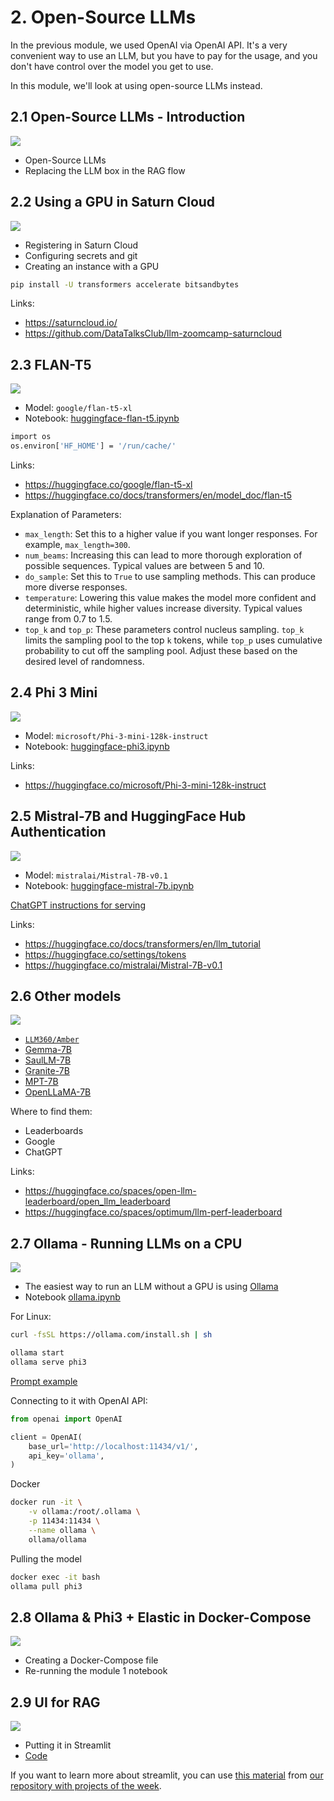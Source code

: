 # 2. Open-Source LLMs

In the previous module, we used OpenAI via OpenAI API. It's
a very convenient way to use an LLM, but you have to pay 
for the usage, and you don't have control over the 
model you get to use.

In this module, we'll look at using open-source LLMs instead.

## 2.1 Open-Source LLMs - Introduction

<a href="https://www.youtube.com/watch?v=ATchkIRsH4g&list=PL3MmuxUbc_hIB4fSqLy_0AfTjVLpgjV3R">
  <img src="https://markdown-videos-api.jorgenkh.no/youtube/ATchkIRsH4g">
</a>

* Open-Source LLMs
* Replacing the LLM box in the RAG flow

## 2.2 Using a GPU in Saturn Cloud

<a href="https://www.youtube.com/watch?v=E0cAqBWfJYY&list=PL3MmuxUbc_hIB4fSqLy_0AfTjVLpgjV3R">
  <img src="https://markdown-videos-api.jorgenkh.no/youtube/E0cAqBWfJYY">
</a>

* Registering in Saturn Cloud
* Configuring secrets and git
* Creating an instance with a GPU

```bash
pip install -U transformers accelerate bitsandbytes
```

Links:

* https://saturncloud.io/
* https://github.com/DataTalksClub/llm-zoomcamp-saturncloud


## 2.3 FLAN-T5

<a href="https://www.youtube.com/watch?v=a86iTyxnFE4&list=PL3MmuxUbc_hIB4fSqLy_0AfTjVLpgjV3R">
  <img src="https://markdown-videos-api.jorgenkh.no/youtube/a86iTyxnFE4">
</a>

* Model: `google/flan-t5-xl`
* Notebook: [huggingface-flan-t5.ipynb](huggingface-flan-t5.ipynb)

```bash
import os
os.environ['HF_HOME'] = '/run/cache/'
```

Links:

* https://huggingface.co/google/flan-t5-xl
* https://huggingface.co/docs/transformers/en/model_doc/flan-t5

Explanation of Parameters:

* `max_length`: Set this to a higher value if you want longer responses. For example, `max_length=300`.
* `num_beams`: Increasing this can lead to more thorough exploration of possible sequences. Typical values are between 5 and 10.
* `do_sample`: Set this to `True` to use sampling methods. This can produce more diverse responses.
* `temperature`: Lowering this value makes the model more confident and deterministic, while higher values increase diversity. Typical values range from 0.7 to 1.5.
* `top_k` and `top_p`: These parameters control nucleus sampling. `top_k` limits the sampling pool to the top `k` tokens, while `top_p` uses cumulative probability to cut off the sampling pool. Adjust these based on the desired level of randomness.


## 2.4 Phi 3 Mini

<a href="https://www.youtube.com/watch?v=8KH6AS2PqWk&list=PL3MmuxUbc_hIB4fSqLy_0AfTjVLpgjV3R">
  <img src="https://markdown-videos-api.jorgenkh.no/youtube/8KH6AS2PqWk">
</a>

* Model: `microsoft/Phi-3-mini-128k-instruct`
* Notebook: [huggingface-phi3.ipynb](huggingface-phi3.ipynb)


Links:

* https://huggingface.co/microsoft/Phi-3-mini-128k-instruct

## 2.5 Mistral-7B and HuggingFace Hub Authentication

<a href="https://www.youtube.com/watch?v=TdVEOzSoUCs&list=PL3MmuxUbc_hIB4fSqLy_0AfTjVLpgjV3R">
  <img src="https://markdown-videos-api.jorgenkh.no/youtube/TdVEOzSoUCs">
</a>

* Model: `mistralai/Mistral-7B-v0.1`
* Notebook: [huggingface-mistral-7b.ipynb](huggingface-mistral-7b.ipynb)

[ChatGPT instructions for serving](serving-hugging-face-models.md) 


Links:

* https://huggingface.co/docs/transformers/en/llm_tutorial
* https://huggingface.co/settings/tokens
* https://huggingface.co/mistralai/Mistral-7B-v0.1


## 2.6 Other models

<a href="https://www.youtube.com/watch?v=GzPV_HTmCkc&list=PL3MmuxUbc_hIB4fSqLy_0AfTjVLpgjV3R">
  <img src="https://markdown-videos-api.jorgenkh.no/youtube/GzPV_HTmCkc">
</a>

* [`LLM360/Amber`](https://huggingface.co/LLM360/Amber)
* [Gemma-7B](https://huggingface.co/blog/gemma)
* [SaulLM-7B](https://huggingface.co/papers/2403.03883) 
* [Granite-7B](https://huggingface.co/ibm-granite/granite-7b-base)
* [MPT-7B](https://huggingface.co/mosaicml/mpt-7b)
* [OpenLLaMA-7B](https://huggingface.co/openlm-research/open_llama_7b)

Where to find them:

* Leaderboards 
* Google
* ChatGPT

Links:

* https://huggingface.co/spaces/open-llm-leaderboard/open_llm_leaderboard
* https://huggingface.co/spaces/optimum/llm-perf-leaderboard


## 2.7 Ollama - Running LLMs on a CPU

<a href="https://www.youtube.com/watch?v=PVpBGs_iSjY&list=PL3MmuxUbc_hIB4fSqLy_0AfTjVLpgjV3R">
  <img src="https://markdown-videos-api.jorgenkh.no/youtube/PVpBGs_iSjY">
</a>

* The easiest way to run an LLM without a GPU is using [Ollama](https://github.com/ollama/ollama)
* Notebook [ollama.ipynb](ollama.ipynb)

For Linux:

```bash
curl -fsSL https://ollama.com/install.sh | sh

ollama start
ollama serve phi3
```

[Prompt example](prompt.md)

Connecting to it with OpenAI API:

```python
from openai import OpenAI

client = OpenAI(
    base_url='http://localhost:11434/v1/',
    api_key='ollama',
)
```

Docker

```bash
docker run -it \
    -v ollama:/root/.ollama \
    -p 11434:11434 \
    --name ollama \
    ollama/ollama
```

Pulling the model

```bash
docker exec -it bash
ollama pull phi3
```


## 2.8 Ollama & Phi3 + Elastic in Docker-Compose

<a href="https://www.youtube.com/watch?v=4juoo_jk96U&list=PL3MmuxUbc_hIB4fSqLy_0AfTjVLpgjV3R">
  <img src="https://markdown-videos-api.jorgenkh.no/youtube/4juoo_jk96U">
</a>

* Creating a Docker-Compose file 
* Re-running the module 1 notebook


## 2.9 UI for RAG

<a href="https://www.youtube.com/watch?v=R6L8PZ-7bGo&list=PL3MmuxUbc_hIB4fSqLy_0AfTjVLpgjV3R">
  <img src="https://markdown-videos-api.jorgenkh.no/youtube/R6L8PZ-7bGo">
</a>

* Putting it in Streamlit
* [Code](qa_faq.py)

If you want to learn more about streamlit, you can
use [this material](https://github.com/DataTalksClub/project-of-the-week/blob/main/2022-08-14-frontend.md)
from [our repository with projects of the week](https://github.com/DataTalksClub/project-of-the-week/tree/main).